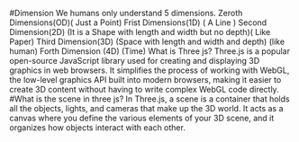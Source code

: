 #Dimension
We humans only understand 5 dimensions.
Zeroth Dimensions(OD)( Just a Point)
Frist Dimensions(1D) ( A Line )
Second Dimension(2D) (It is a Shape with length and width but no depth)( Like Paper)
Third Dimension(3D) (Space with  length and width and depth) (like human)
Forth Dimension (4D) (Time)
What is Three js?
Three.js is a popular open-source JavaScript library used for creating and displaying 3D graphics in web browsers. It simplifies the process of working with WebGL, the low-level graphics API built into modern browsers, making it easier to create 3D content without having to write complex WebGL code directly.
#What is the scene in three js? 
In Three.js, a scene is a container that holds all the objects, lights, and cameras that make up the 3D world. It acts as a canvas where you define the various elements of your 3D scene, and it organizes how objects interact with each other.
